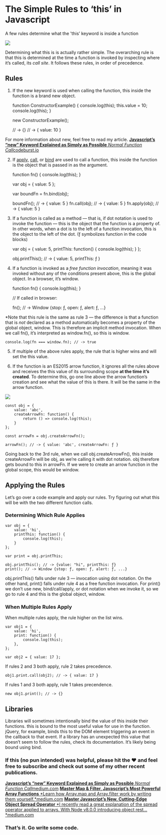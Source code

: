
# The Simple Rules to ‘this’ in Javascript

A few rules determine what the 'this’ keyword is inside a function

![](https://cdn-images-1.medium.com/max/2000/1*IZBNrGFzTkPOmnGS69_O0w.png)

Determining what this is is actually rather simple. The overarching rule is that this is determined at the time a function is invoked by inspecting where it’s called, its *call site*. It follows these rules, in order of precedence.

## Rules

1. If the new keyword is used when calling the function, this inside the function is a brand new object.

    function ConstructorExample() {
        console.log(this);
        this.value = 10;
        console.log(this);
    }

    new ConstructorExample();

    // -> {}
    // -> { value: 10 }

For more information about new, feel free to read my article.
[**Javascript’s “new” Keyword Explained as Simply as Possible**
*Normal Function Call*codeburst.io](https://codeburst.io/javascripts-new-keyword-explained-as-simply-as-possible-fec0d87b2741)

2. If [apply](https://developer.mozilla.org/en-US/docs/Web/JavaScript/Reference/Global_Objects/Function/apply), [call](https://developer.mozilla.org/en-US/docs/Web/JavaScript/Reference/Global_Objects/Function/call), or [bind](https://developer.mozilla.org/en-US/docs/Web/JavaScript/Reference/Global_Objects/Function/bind) are used to call a function, this inside the function is the object that is passed in as the argument.

    function fn() {
        console.log(this);
    }

    var obj = {
        value: 5
    };

    var boundFn = fn.bind(obj);

    boundFn();     // -> { value: 5 }
    fn.call(obj);  // -> { value: 5 }
    fn.apply(obj); // -> { value: 5 }

3. If a function is called as a method — that is, if dot notation is used to invoke the function — this is the object that the function is a property of. In other words, when a dot is to the left of a function invocation, this is the object to the left of the dot. (ƒ symbolizes function in the code blocks)

    var obj = {
        value: 5,
        printThis: function() {
            console.log(this);
        }
    };

    obj.printThis(); // -> { value: 5, printThis: ƒ }

4. If a function is invoked as a *free function invocation*, meaning it was invoked without any of the conditions present above, this is the global object. In a browser, it’s window.

    function fn() {
        console.log(this);
    }

    // If called in browser:

    fn(); // -> Window {stop: ƒ, open: ƒ, alert: ƒ, ...}

*Note that this rule is the same as rule 3 — the difference is that a function that is *not* declared as a method automatically becomes a property of the global object, window. This is therefore an implicit method invocation. When we call fn(), it’s interpreted as window.fn(), so this is window.

    console.log(fn === window.fn); // -> true

5. If multiple of the above rules apply, the rule that is higher wins and will set the this value.

6. If the function is an ES2015 arrow function, it ignores all the rules above and receives the this value of its surrounding scope **at the time it’s created**. To determine this, go one line above the arrow function’s creation and see what the value of this is there. It will be the same in the arrow function.

![](https://cdn-images-1.medium.com/max/5056/1*cA1_BR0-E4OCKYLOhKTchQ.png)

    const obj = {
        value: 'abc',
        createArrowFn: function() {
            return () => console.log(this);
        }
    };

    const arrowFn = obj.createArrowFn();

    arrowFn(); // -> { value: 'abc', createArrowFn: ƒ }

Going back to the 3rd rule, when we call obj.createArrowFn(), this inside createArrowFn will be obj, as we’re calling it with dot notation. obj therefore gets bound to this in arrowFn. If we were to create an arrow function in the global scope, this would be window.

## Applying the Rules

Let’s go over a code example and apply our rules. Try figuring out what this will be with the two different function calls.

### Determining Which Rule Applies

    var obj = {
        value: 'hi',
        printThis: function() {
            console.log(this);
        }
    };

    var print = obj.printThis;

    obj.printThis(); // -> {value: "hi", printThis: ƒ}
    print(); // -> Window {stop: ƒ, open: ƒ, alert: ƒ, ...}

obj.printThis() falls under rule 3 — invocation using dot notation. On the other hand, print() falls under rule 4 as a free function invocation. For print() we don’t use new, bind/call/apply, or dot notation when we invoke it, so we go to rule 4 and this is the global object, window.

### When Multiple Rules Apply

When multiple rules apply, the rule higher on the list wins.

    var obj1 = {
        value: 'hi',
        print: function() {
            console.log(this);
        },
    };

    var obj2 = { value: 17 };

If rules 2 and 3 both apply, rule 2 takes precedence.

    obj1.print.call(obj2); // -> { value: 17 }

If rules 1 and 3 both apply, rule 1 takes precendence.

    new obj1.print(); // -> {}

## Libraries

Libraries will sometimes intentionally bind the value of this inside their functions. this is bound to the most useful value for use in the function. jQuery, for example, binds this to the DOM element triggering an event in the callback to that event. If a library has an unexpected this value that doesn’t seem to follow the rules, check its documentation. It’s likely being bound using bind.

### If this (no pun intended) was helpful, please hit the ❤ and feel free to subscribe and check out some of my other recent publications.
[**Javascript’s “new” Keyword Explained as Simply as Possible**
*Normal Function Call*medium.com](https://medium.com/@arnav_aggarwal/javascripts-new-keyword-explained-as-simply-as-possible-fec0d87b2741)
[**Master Map & Filter, Javascript’s Most Powerful Array Functions**
*Learn how Array.map and Array.filter work by writing them yourself.*medium.com](https://medium.com/@arnav_aggarwal/array-functions-map-filter-18a6e5f75da1)
[**Master Javascript’s New, Cutting-Edge Object Spread Operator**
*I recently read a great explanation of the spread operator applied to arrays. With Node v8.0.0 introducing object rest…*medium.com](https://medium.com/@arnav_aggarwal/master-javascripts-object-spread-operator-3803430e99aa)

### That’s it. Go write some code.
